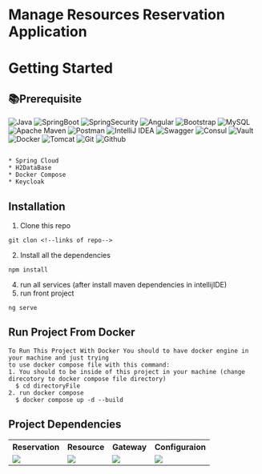 # Manage Resources Reservation Application
# Getting Started
## 📚Prerequisite
![Java](https://img.shields.io/badge/java-%23ED8B00.svg?style=for-the-badge&logo=openjdk&logoColor=white)
![SpringBoot](https://img.shields.io/badge/Spring%20Boot-6DB33F.svg?style=for-the-badge&logo=Spring-Boot&logoColor=white)
![SpringSecurity](https://img.shields.io/badge/Spring%20Security-6DB33F.svg?style=for-the-badge&logo=Spring-Security&logoColor=white)
![Angular](https://img.shields.io/badge/angular-%23DD0031.svg?style=for-the-badge&logo=angular&logoColor=white)
![Bootstrap](https://img.shields.io/badge/bootstrap-%238511FA.svg?style=for-the-badge&logo=bootstrap&logoColor=white)
![MySQL](https://img.shields.io/badge/mysql-%2300f.svg?style=for-the-badge&logo=mysql&logoColor=white)
![Apache Maven](https://img.shields.io/badge/Apache%20Maven-C71A36?style=for-the-badge&logo=Apache%20Maven&logoColor=white)
![Postman](https://img.shields.io/badge/Postman-FF6C37?style=for-the-badge&logo=postman&logoColor=white)
![IntelliJ IDEA](https://img.shields.io/badge/IntelliJIDEA-000000.svg?style=for-the-badge&logo=intellij-idea&logoColor=white)
![Swagger](https://img.shields.io/badge/-Swagger-%23Clojure?style=for-the-badge&logo=swagger&logoColor=white)
![Consul](https://img.shields.io/badge/Consul-F24C53.svg?style=for-the-badge&logo=Consul&logoColor=white)
![Vault](https://img.shields.io/badge/Vault-FFEC6E.svg?style=for-the-badge&logo=Vault&logoColor=black)
![Docker](https://img.shields.io/badge/Docker-2496ED.svg?style=for-the-badge&logo=Docker&logoColor=white)
![Tomcat](https://img.shields.io/badge/Apache%20Tomcat-F8DC75.svg?style=for-the-badge&logo=Apache-Tomcat&logoColor=black)
![Git](https://img.shields.io/badge/Git-F05032.svg?style=for-the-badge&logo=Git&logoColor=white)
![Github](https://img.shields.io/badge/GitHub-181717.svg?style=for-the-badge&logo=GitHub&logoColor=white)


```

* Spring Cloud
* H2DataBase
* Docker Compose
* Keycloak

```

## Installation
1. Clone this repo
```
git clon <!--links of repo-->
```
2. Install all the dependencies
```
npm install
```
4. run all services (after install maven dependencies in intellijIDE)
5. run front project
```
ng serve
```
## Run Project From Docker 
```
To Run This Project With Docker You should to have docker engine in your machine and just trying
to use docker compose file with this command:
1. You should to be inside of this project in your machine (change direcotory to docker compose file directory)
  $ cd directoryFile
2. run docker compose
  $ docker compose up -d --build
```
## Project Dependencies
<table>
    <tr>
        <th>Reservation</th>
        <th>Resource</th>
        <th>Gateway</th>
        <th>Configuraion</th>
    </tr>
    <tr>
        <td><a href="https://github.com/Elma-dev/Build_Decorize_MS_Architect/blob/main/reservation-service/pom.xml"><img src="https://upload.wikimedia.org/wikipedia/commons/5/52/Apache_Maven_logo.svg"/></a></td>
        <td><a href="https://github.com/Elma-dev/Build_Decorize_MS_Architect/blob/main/ressource_service/pom.xml"><img src="https://upload.wikimedia.org/wikipedia/commons/5/52/Apache_Maven_logo.svg"/></a></td>
        <td><a href="https://github.com/Elma-dev/ManageViolation_APP_Spring_MS/blob/3f7db6a29bbc6196781d8276c4fa50a8dbdcdfe1/Infractin_MS/pom.xml"><img src="https://upload.wikimedia.org/wikipedia/commons/5/52/Apache_Maven_logo.svg"/></a></td>
        <td><a href="https://github.com/Elma-dev/Build_Decorize_MS_Architect/blob/main/configuration_service/pom.xml"><img src="https://upload.wikimedia.org/wikipedia/commons/5/52/Apache_Maven_logo.svg"/></a></td>
</table>
